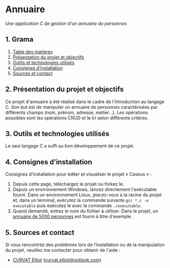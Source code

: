 # Annuaire
_Une application C de gestion d'un annuaire de personnes_


##  1. <a name='Table'></a> Grama
<!-- vscode-markdown-toc -->
1. [Table des matières](#Table)
2. [Présentation du projet et objectifs](#Pres)
3. [Outils et technologies utilisés](#Outils)
4. [Consignes d’installation](#Consignes)
5. [Sources et contact](#Sources)

<!-- vscode-markdown-toc-config
	numbering=true
	autoSave=true
	/vscode-markdown-toc-config -->
<!-- /vscode-markdown-toc -->



##  2. <a name='Pres'></a>Présentation du projet et objectifs
Ce projet d'annuaire a été réalisé dans le cadre de l'introduction au langage C. Son but est de manipuler un annuaire de personnes caractérisées par différents champs (nom, prénom, adresse, métier...). Les opérations possibles sont les opérations CRUD et le tri selon différents critères.

##  3. <a name='Outils'></a>Outils et technologies utilisés
Le seul langage C a suffi au bon développement de ce projet.

##  4. <a name='Consignes'></a>Consignes d’installation
Consignes d’installation pour éditer et visualiser le projet « Caseus » :
1. Depuis cette page, téléchargez le projet ou forkez le.
2. Depuis un environnement Windows, lancez directement l'exécutable fourni. Dans un environnement Linux, placez-vous à la racine du projet et, dans un terminal, exécutez la commande suivante ```gcc *.c -o executable``` puis exécutez le avec la commande ```./executable```.
3. Quand demandé, entrez le nom du fichier à utiliser. Dans le projet, un [annuaire de 5000 personnes](annuaire5000.csv) est fourni à titre d'exemple.

##  5. <a name='Sources'></a>Sources et contact
Si vous rencontrez des problèmes lors de l’installation ou de la manipulation du projet, veuillez me contacter pour obtenir de l'aide :
- [CURVAT Elliot](https://github.com/ECurvat) (curvat.elliot@outlook.com)
